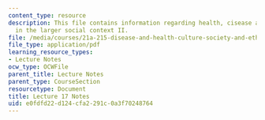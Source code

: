 ```yaml
---
content_type: resource
description: This file contains information regarding health, cisease and healing
  in the larger social context II.
file: /media/courses/21a-215-disease-and-health-culture-society-and-ethics-spring-2012/e0fdfd22d124cfa2291c0a3f70248764_MIT21A_215S12_lecture_17.pdf
file_type: application/pdf
learning_resource_types:
- Lecture Notes
ocw_type: OCWFile
parent_title: Lecture Notes
parent_type: CourseSection
resourcetype: Document
title: Lecture 17 Notes
uid: e0fdfd22-d124-cfa2-291c-0a3f70248764
---
```

